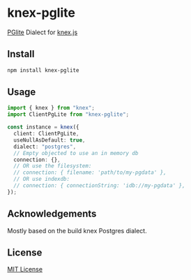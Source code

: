 # knex-pglite

[PGlite](https://pglite.dev/) Dialect for [knex.js](http://knexjs.org)

## Install

```bash
npm install knex-pglite
```

## Usage

```ts
import { knex } from "knex";
import ClientPgLite from "knex-pglite";

const instance = knex({
  client: ClientPgLite,
  useNullAsDefault: true,
  dialect: "postgres",
  // Empty objected to use an in memory db
  connection: {},
  // OR use the filesystem:
  // connection: { filename: 'path/to/my-pgdata' },
  // OR use indexdb:
  // connection: { connectionString: 'idb://my-pgdata' },
});
```

## Acknowledgements

Mostly based on the build knex Postgres dialect.

## License

[MIT License](LICENSE)
